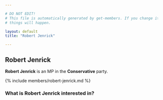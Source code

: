 ```yaml
---

# DO NOT EDIT!
# This file is automatically generated by get-members. If you change it, bad
# things will happen.

layout: default
title: "Robert Jenrick"

---
```


## Robert Jenrick

**Robert Jenrick** is an MP in the **Conservative** party.

{% include members/robert-jenrick.md %}

### What is Robert Jenrick interested in?


